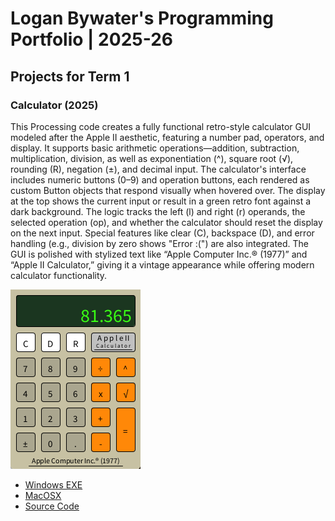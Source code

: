 # Logan Bywater's Programming Portfolio | 2025-26

## Projects for Term 1

### Calculator (2025)

This Processing code creates a fully functional retro-style calculator GUI modeled after the Apple II aesthetic, featuring a number pad, operators, and display. It supports basic arithmetic operations—addition, subtraction, multiplication, division, as well as exponentiation (^), square root (√), rounding (R), negation (±), and decimal input. The calculator's interface includes numeric buttons (0–9) and operation buttons, each rendered as custom Button objects that respond visually when hovered over. The display at the top shows the current input or result in a green retro font against a dark background. The logic tracks the left (l) and right (r) operands, the selected operation (op), and whether the calculator should reset the display on the next input. Special features like clear (C), backspace (D), and error handling (e.g., division by zero shows "Error :(") are also integrated. The GUI is polished with stylized text like “Apple Computer Inc.® (1977)” and “Apple II Calculator,” giving it a vintage appearance while offering modern calculator functionality.

![Running Calculator](https://github.com/LOGAN-bruh/portfolio/blob/main/images/Calc.png?raw=true)

* [Windows EXE]()
* [MacOSX](https://github.com/LOGAN-bruh/portfolio/blob/main/src/Calculator/macos-aarch64.zip)
* [Source Code]()
